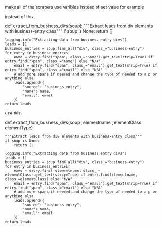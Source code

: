 make all of the scrapers use varibles instead of set value for example 

 instead of this 

def extract_from_business_divs(soup):
    """Extract leads from div elements with business-entry class"""
    if soup is None:
        return []
        
    logging.info("Extracting data from business entry divs")
    leads = []
    business_entries = soup.find_all("div", class_="business-entry")
    for entry in business_entries:
        name = entry.find("span", class_="name").get_text(strip=True) if entry.find("span", class_="name") else "N/A"
        email = entry.find("span", class_="email").get_text(strip=True) if entry.find("span", class_="email") else "N/A"
        # add more spans if needed and change the type of needed to a p or anything else
        leads.append({
            "source": "business-entry",
            "name": name,
            "email": email
        })
    return leads

use this 

def extract_from_business_divs(soup , elementname , elementClass , elementType):

    """Extract leads from div elements with business-entry class"""
    if soup is None:
        return []
        
    logging.info("Extracting data from business entry divs")
    leads = []
    business_entries = soup.find_all("div", class_="business-entry")
    for entry in business_entries:
        name = entry.find( elementname, class_ = elementClass).get_text(strip=True) if entry.find(elementname, class_=elementClass) else "N/A"
        email = entry.find("span", class_="email").get_text(strip=True) if entry.find("span", class_="email") else "N/A"
        # add more spans if needed and change the type of needed to a p or anything else
        leads.append({
            "source": "business-entry",
            "name": name,
            "email": email
        })
    return leads
